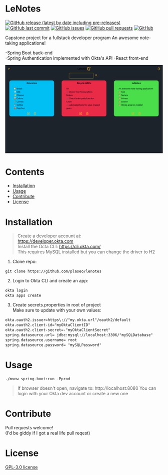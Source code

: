 
# LeNotes

[![GitHub release (latest by date including pre-releases)](https://img.shields.io/github/v/release/plaseo/lenotes?include_prereleases)](https://img.shields.io/github/v/release/plaseo/lenotes?include_prereleases)
[![GitHub last commit](https://img.shields.io/github/last-commit/plaseo/lenotes)](https://img.shields.io/github/last-commit/plaseo/lenotes)
[![GitHub issues](https://img.shields.io/github/issues-raw/plaseo/lenotes)](https://img.shields.io/github/issues-raw/plaseo/lenotes)
[![GitHub pull requests](https://img.shields.io/github/issues-pr/plaseo/lenotes)](https://img.shields.io/github/issues-pr/plaseo/lenotes)
[![GitHub](https://img.shields.io/github/license/plaseo/lenotes)](https://img.shields.io/github/license/plaseo/lenotes)

Capstone project for a fullstack developer program
An awesome note-taking applicatione!

-Spring Boot back-end <br/>
-Spring Authentication implemented with Okta's API
-React front-end <br/>

![Demo Preview](https://raw.githubusercontent.com/plaseo/lenotes/main/app/src/lenotesScfreen.png)

# Contents
- [Installation](#installation)
- [Usage](#usage)
- [Contribute](#contribute)
- [License](#license)

# Installation
> Create a developer account at:  
https://developer.okta.com  
Install the Octa CLI:
https://cli.okta.com/   
This requires MySQL installed but you can change the driver to H2

1. Clone repo:
```shell
git clone https://github.com/plaseo/lenotes
```
2. Login to Okta CLI and create an app:
```shell
okta login
okta apps create
```

3. Create secrets.properties in root of project   
Make sure to update with your own values:
```shell
okta.oauth2.issuer=https\://"my.okta.url"/oauth2/default
okta.oauth2.client-id="myOktaClientID"
okta.oauth2.client-secret=-"myOktaClientSecret"
spring.datasource.url= jdbc:mysql://localhost:3306/"mySQLDatabase"
spring.datasource.username= root
spring.datasource.password= "mySQLPassword"
```
# Usage
```shell
./mvnw spring-boot:run -Pprod
```
> If browser doesn't open, navigate to:
http://localhost:8080
You can login with your Okta dev account or create a new one

# Contribute
Pull requests welcome! </br>
(I'd be giddy if I got a real life pull reqest)

# License
[GPL-3.0 license](./LICENSE)